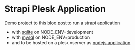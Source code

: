 # Strapi Plesk Application

Demo project to this [blog post](https://raoulkramer.de/deploy-run-host-strapi-on-plesk-obsidian-as-node-application) to run a strapi application
* with [sqlite](./config/database.js) on NODE_ENV=development
* with [mysql](./config/database.js) on NODE_ENV=production
* and to be hosted on a plesk vserver as [nodejs application](./server.js)
